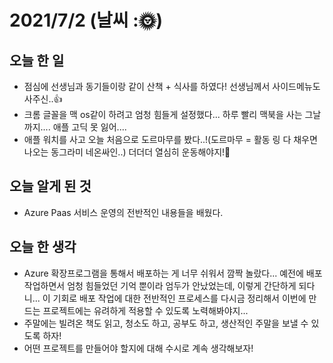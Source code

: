# 2021/7/2 (날씨 :🌞)

## 오늘 한 일
- 점심에 선생님과 동기들이랑 같이 산책 + 식사를 하였다! 선생님께서 사이드메뉴도 사주신..👍
- 크롬 글꼴을 맥 os같이 하려고 엄청 힘들게 설정했다... 하루 빨리 맥북을 사는 그날까지.... 애플 고딕 못 잃어....
- 애플 워치를 사고 오늘 처음으로 도르마무를 봤다..!(도르마무 = 활동 링 다 채우면 나오는 동그라미 네온싸인..) 더더더 열심히 운동해야지!💪

## 오늘 알게 된 것
- Azure Paas 서비스 운영의 전반적인 내용들을 배웠다.

## 오늘 한 생각
- Azure 확장프로그램을 통해서 배포하는 게 너무 쉬워서 깜짝 놀랐다... 예전에 배포작업하면서 엄청 힘들었던 기억 뿐이라 엄두가 안났었는데, 이렇게 간단하게 되다니... 이 기회로 배포 작업에 대한 전반적인 프로세스를 다시금 정리해서 이번에 만드는 프로젝트에는 유려하게 적용할 수 있도록 노력해봐야지...
- 주말에는 빌려온 책도 읽고, 청소도 하고, 공부도 하고, 생산적인 주말을 보낼 수 있도록 하자!
- 어떤 프로젝트를 만들어야 할지에 대해 수시로 계속 생각해보자!
